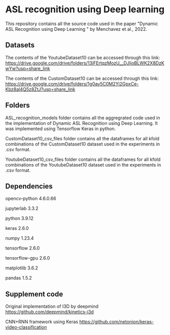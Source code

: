 # ASL recognition using Deep learning
This repository contains all the source code used in the paper "Dynamic ASL Recognition using Deep Learning " by Menchavez et al., 2022.

## Datasets

The contents of the YoutubeDataset10 can be accessed through this link:
https://drive.google.com/drive/folders/13jFErtqzMozU__DJlioBLWK2X8DzKwYw?usp=share_link

The contents of the CustomDataset10 can be accessed through this link:
https://drive.google.com/drive/folders/1g0ay5C0M2Yi2GpxCe-Kbz8al4Q5z8ZtJ?usp=share_link


## Folders

ASL_recognition_models folder contains all the aggregrated code used in the implementation of Dynamic ASL Recognition using Deep Learning. It was implemented using Tensorflow Keras in python.

CustomDataset10_csv_files folder contains all the dataframes for all kfold combinations of the CustomDataset10 dataset used in the experiments in .csv format.

YoutubeDataset10_csv_files folder contains all the dataframes for all kfold combinations of the YoutubeDataset10 dataset used in the experiments in .csv format.


## Dependencies

opencv-python 4.6.0.66

jupyterlab 3.3.2

python 3.9.12

keras 2.6.0

numpy 1.23.4

tensorflow 2.6.0

tensorflow-gpu 2.6.0

matplotlib 3.6.2

pandas 1.5.2

## Supplement code

Original implementation of I3D by deepmind https://github.com/deepmind/kinetics-i3d

CNN+RNN framework using Keras https://github.com/netonion/keras-video-classification

